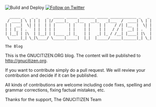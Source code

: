 ![Build and Deploy](https://github.com/gnucitizen/gnucitizen-blog/workflows/Build%20and%20Deploy/badge.svg)
[![Follow on Twitter](https://img.shields.io/twitter/follow/gnucitizen.svg?logo=twitter)](https://twitter.com/gnucitizen)

	
	  _____ _   _ _    _  _____ _____ _______ _____ ____________ _   _ 
	 / ____| \ | | |  | |/ ____|_   _|__   __|_   _|___  /  ____| \ | |
	| |  __|  \| | |  | | |      | |    | |    | |    / /| |__  |  \| |
	| | |_ | . ` | |  | | |      | |    | |    | |   / / |  __| | . ` |
	| |__| | |\  | |__| | |____ _| |_   | |   _| |_ / /__| |____| |\  |
	 \_____|_| \_|\____/ \_____|_____|  |_|  |_____/_____|______|_| \_|
	 
	The Blog
	

This is the GNUCITIZEN.ORG blog. The content will be published to http://gnucitizen.org.

If you want to contribute simply do a pull request. We will review your contribution and decide if it can be published.

All kinds of contributions are welcome including code fixes, spelling and grammar corrections, fixing factual mistakes, etc.

Thanks for the support,
The GNUCITIZEN Team
